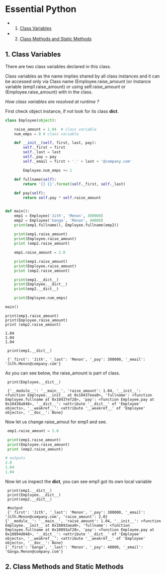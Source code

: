 
# Essential Python  

<!-- vscode-markdown-toc -->
* 1. [Class Variables](#ClassVariables)
* 2. [Class Methods and Static Methods](#ClassMethodsandStaticMethods)

<!-- vscode-markdown-toc-config
	numbering=true
	autoSave=true
	/vscode-markdown-toc-config -->
<!-- /vscode-markdown-toc -->  



##  1. <a name='ClassVariables'></a>Class Variables 

There are two class variables declared in this class.

Class variables as the name implies shared by all class instances and it can be accessed only via Class name (Employee.raise_amount )or Instance variable (emp1.raise_amount) or using self.raise_amount or (Employee.raise_amount) with in the class. 

_How class variables are resolved at runtime ?_

First check object instance, if not look for its class __dict__. 

```python
class Employee(object):

    raise_amount = 1.04  # class variable
    num_emps = 0 # class variable

    def __init__(self, first, last, pay):
        self._first = first
        self._last = last
        self._pay = pay
        self._email = first + '.' + last + '@company.com'

        Employee.num_emps += 1

    def fullname(self):
        return '{} {}'.format(self._first, self._last)
    
    def pay(self):
        return self.pay * self.raise_amount


def main():
    emp1 = Employee('Jith', 'Menon', 300000)
    emp2 = Employee('Ganga', 'Menon', 40000)
    print(emp1.fullname(), Employee.fullname(emp2))
    
    print(emp1.raise_amount)
    print(Employee.raise_amount)
    print (emp2.raise_amount)

    emp1.raise_amount = 2.0 

    print(emp1.raise_amount)
    print(Employee.raise_amount)
    print (emp2.raise_amount)

    print(emp1.__dict__)
    print(Employee.__dict__)
    print(emp2.__dict__)

    print(Employee.num_emps)

main()

```

```shell
print(emp1.raise_amount)
print(Employee.raise_amount)
print (emp2.raise_amount)

1.04
1.04
1.04

```


```shell
 print(emp1.__dict__)
 
 {'_first': 'Jith', '_last': 'Menon', '_pay': 300000, '_email': 'Jith.Menon@company.com'}
```
As you can see below, the raise_amount is part of class.
```
 print(Employee.__dict__)
 
 {'__module__': '__main__', 'raise_amount': 1.04, '__init__': <function Employee.__init__ at 0x10437eea0>, 'fullname': <function Employee.fullname at 0x10437ef28>, 'pay': <function Employee.pay at 0x10438a048>, '__dict__': <attribute '__dict__' of 'Employee' objects>, '__weakref__': <attribute '__weakref__' of 'Employee' objects>, '__doc__': None}

```

Now let us change raise_amout for emp1 and see. 

```python
 emp1.raise_amount = 2.0 

 print(emp1.raise_amount)
 print(Employee.raise_amount)
 print (emp2.raise_amount)

# outputs 
2.0
1.04
1.04
```
Now let us inspect the __dict__, you can see emp1 got its own local variable

```shell
 print(emp1.__dict__)
 print(Employee.__dict__)
 print(emp2.__dict__)

 #output  
 {'_first': 'Jith', '_last': 'Menon', '_pay': 300000, '_email': 'Jith.Menon@company.com', 'raise_amount': 2.0}
{'__module__': '__main__', 'raise_amount': 1.04, '__init__': <function Employee.__init__ at 0x10893aea0>, 'fullname': <function Employee.fullname at 0x10893af28>, 'pay': <function Employee.pay at 0x10894d048>, '__dict__': <attribute '__dict__' of 'Employee' objects>, '__weakref__': <attribute '__weakref__' of 'Employee' objects>, '__doc__': None}
{'_first': 'Ganga', '_last': 'Menon', '_pay': 40000, '_email': 'Ganga.Menon@company.com'}
```

##  2. <a name='ClassMethodsandStaticMethods'></a>Class Methods and Static Methods


